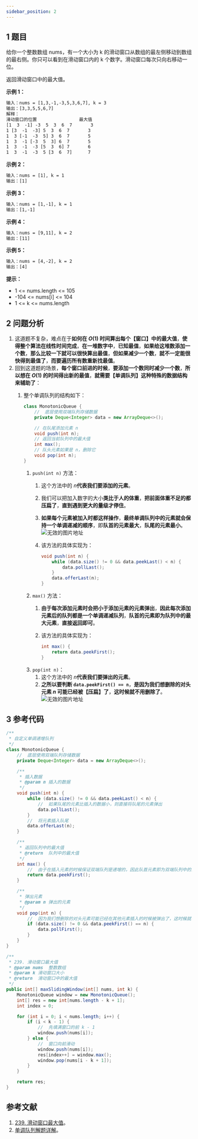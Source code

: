 ```yaml
---
sidebar_position: 2
---
```


## 1 题目

给你一个整数数组 nums，有一个大小为 k 的滑动窗口从数组的最左侧移动到数组的最右侧。你只可以看到在滑动窗口内的 k 个数字。滑动窗口每次只向右移动一位。

返回滑动窗口中的最大值。

**示例 1：**

```txt
输入：nums = [1,3,-1,-3,5,3,6,7], k = 3
输出：[3,3,5,5,6,7]
解释：
滑动窗口的位置                最大值
[1  3  -1] -3  5  3  6  7       3
1 [3  -1  -3] 5  3  6  7       3
1  3 [-1  -3  5] 3  6  7       5
1  3  -1 [-3  5  3] 6  7       5
1  3  -1  -3 [5  3  6] 7       6
1  3  -1  -3  5 [3  6  7]      7
```

**示例 2：**

```txt
输入：nums = [1], k = 1
输出：[1]
```

**示例 3：**

```txt
输入：nums = [1,-1], k = 1
输出：[1,-1]
```

**示例 4：**

```txt
输入：nums = [9,11], k = 2
输出：[11]
```

**示例 5：**

```txt
输入：nums = [4,-2], k = 2
输出：[4]
```

**提示：**

* 1 <= nums.length <= 105
* -104 <= nums[i] <= 104
* 1 <= k <= nums.length

## 2 问题分析

1. 这道题不复杂，难点在于**如何在 $O(1)$ 时间算出每个【窗口】中的最大值**，**使得整个算法在线性时间完成**，**在一堆数字中**，**已知最值**，**如果给这堆数添加一个数**，**那么比较一下就可以很快算出最值**，**但如果减少一个数**，**就不一定能很快得到最值了**，**而要遍历所有数重新找最值**。
2. 回到这道题的场景，**每个窗口前进的时候**，**要添加一个数同时减少一个数**，**所以想在 $O(1)$ 的时间得出新的最值**，**就需要【单调队列】这种特殊的数据结构来辅助了**：
   1. 整个单调队列的结构如下：

      ```java
      class MonotonicQueue {
          //  底层使用双端队列存储数据
          private Deque<Integer> data = new ArrayDeque<>();

          // 在队尾添加元素 n
          void push(int n);
          // 返回当前队列中的最大值
          int max();
          // 队头元素如果是 n，删除它
          void pop(int n);
      }
      ```

      1. `push(int n)` 方法：
         1. 这个方法中的 $n$**代表我们要添加的元素**。
         2. 我们可以把加入数字的大小**类比于人的体重**，**把前面体重不足的都压扁了**，**直到遇到更大的量级才停住**。
         3. **如果每个元素被加入时都这样操作**，**最终单调队列中的元素就会保持一个单调递减的顺序**，即**队首的元素最大**，**队尾的元素最小**。![无效的图片地址](https://ricear.com/media/202111/2021-11-21_2239570.38904421963548796.png)
         4. 该方法的具体实现为：

            ```java
            void push(int n) {
                while (data.size() != 0 && data.peekLast() < n) {
                    data.pollLast();
                }
                data.offerLast(n);
            }
            ```
      2. `max()` 方法：
         1. **由于每次添加元素时会把小于添加元素的元素弹出**，**因此每次添加元素后的队列都是一个单调递减队列**，**队首的元素即为队列中的最大元素**，**直接返回即可**。
         2. 该方法的具体实现为：

            ```java
            int max() {
                return data.peekFirst();
            }
            ```
      3. `pop(int n)`：
         1. 这个方法中的 $n$**代表我们要弹出的元素**。
         2. **之所以要判断 `data.peekFirst() == n`**，**是因为我们想删除的对头元素 $n$ 可能已经被【压扁】了**，**这时候就不用删除了**。![无效的图片地址](https://ricear.com/media/202111/2021-11-21_2246440.5904891752502391.png)

## 3 参考代码

```java
/**
 * 自定义单调递增队列
 */
class MonotonicQueue {
    //  底层使用双端队列存储数据
    private Deque<Integer> data = new ArrayDeque<>();

    /**
     * 插入数据
     * @param n 插入的数据
     */
    void push(int n) {
        while (data.size() != 0 && data.peekLast() < n) {
            //  如果队尾的元素比插入的数据小，则直接将队尾的元素弹出
            data.pollLast();
        }
        //  将元素插入队尾
        data.offerLast(n);
    }

    /**
     * 返回队列中的最大值
     * @return  队列中的最大值
     */
    int max() {
        //  由于在插入元素的时候保证双端队列是递增的，因此队首元素即为双端队列中的最大元素
        return data.peekFirst();
    }

    /**
     * 弹出元素
     * @param n 弹出的元素
     */
    void pop(int n) {
        //  因为我们想删除的对头元素可能已经在其他元素插入的时候被弹出了，这时候就不用删除了
        if (data.size() != 0 && data.peekFirst() == n) {
            data.pollFirst();
        }
    }
}

/**
 * 239. 滑动窗口最大值
 * @param nums  整数数组
 * @param k 滑动窗口大小
 * @return  滑动窗口中的最大值
 */
public int[] maxSlidingWindow(int[] nums, int k) {
    MonotonicQueue window = new MonotonicQueue();
    int[] res = new int[nums.length - k + 1];
    int index = 0;

    for (int i = 0; i < nums.length; i++) {
        if (i < k - 1) {
            //  先填满窗口的前 k - 1
            window.push(nums[i]);
        } else {
            //  窗口向前滑动
            window.push(nums[i]);
            res[index++] = window.max();
            window.pop(nums[i - k + 1]);
        }
    }

    return res;
}
```

## 参考文献

1. [239. 滑动窗口最大值](https://leetcode-cn.com/problems/sliding-window-maximum)。
2. [单调队列解题详解](https://leetcode-cn.com/problems/sliding-window-maximum/solution/dan-diao-dui-lie-by-labuladong)。
